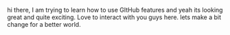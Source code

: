 hi there,
I am trying to learn how to use GItHub features and yeah its looking great and quite exciting.
Love to interact with you guys here. lets make a bit change for a better world.
